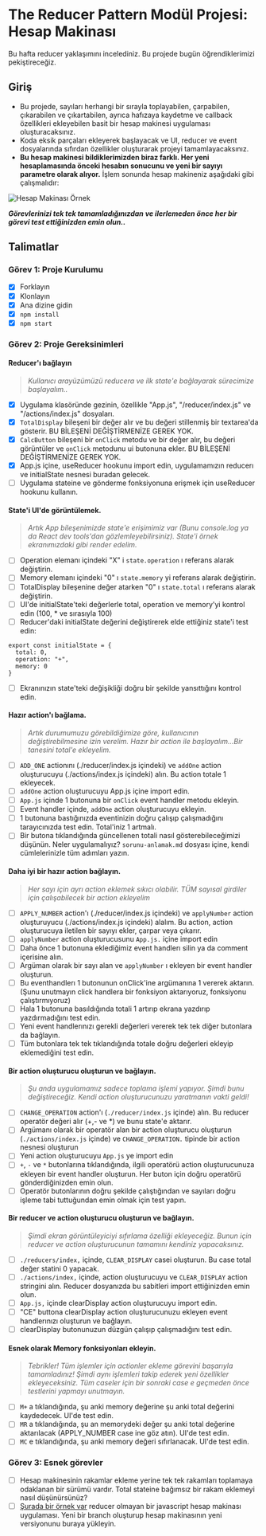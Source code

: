 # The Reducer Pattern Modül Projesi: Hesap Makinası

Bu hafta reducer yaklaşımını incelediniz. Bu projede bugün öğrendiklerimizi pekiştireceğiz.

## Giriş

- Bu projede, sayıları herhangi bir sırayla toplayabilen, çarpabilen, çıkarabilen ve çıkartabilen, ayrıca hafızaya kaydetme ve callback özellikleri ekleyebilen basit bir hesap makinesi uygulaması oluşturacaksınız.
- Koda eksik parçaları ekleyerek başlayacak ve UI, reducer ve event dosyalarında sıfırdan özellikler oluşturarak projeyi tamamlayacaksınız.
- **Bu hesap makinesi bildiklerimizden biraz farklı. Her yeni hesaplamasında önceki hesabın sonucunu ve yeni bir sayıyı parametre olarak alıyor.** İşlem sonunda hesap makineniz aşağıdaki gibi çalışmalıdır:

![Hesap Makinası Örnek](proje-hedefi.gif)

**_Görevlerinizi tek tek tamamladığınızdan ve ilerlemeden önce her bir görevi test ettiğinizden emin olun.._**

## Talimatlar

### Görev 1: Proje Kurulumu

- [x] Forklayın
- [x] Klonlayın
- [x] Ana dizine gidin
- [x] `npm install`
- [x] `npm start`

### Görev 2: Proje Gereksinimleri

#### Reducer'ı bağlayın

> _Kullanıcı arayüzümüzü reducera ve ilk state'e bağlayarak sürecimize başlayalım.._

- [x] Uygulama klasöründe gezinin, özellikle "App.js", "/reducer/index.js" ve "/actions/index.js" dosyaları.
- [x] `TotalDisplay` bileşeni bir değer alır ve bu değeri stillenmiş bir textarea'da gösterir. BU BİLEŞENİ DEĞİŞTİRMENİZE GEREK YOK.
- [x] `CalcButton` bileşeni bir `onClick` metodu ve bir değer alır, bu değeri görüntüler ve `onClick` metodunu ui butonuna ekler. BU BİLEŞENİ DEĞİŞTİRMENİZE GEREK YOK.
- [x] App.js içine, useReducer hookunu import edin, uygulamamızın reducerı ve initialState nesnesi buradan gelecek.
- [ ] Uygulama stateine ve gönderme fonksiyonuna erişmek için useReducer hookunu kullanın.

#### State'i UI'de görüntülemek.

> _Artık App bileşenimizde state'e erişimimiz var (Bunu console.log ya da React dev tools'dan gözlemleyebilirsiniz). State'i örnek ekranımızdaki gibi render edelim._

- [ ] Operation elemanı içindeki "X" i `state.operation` ı referans alarak değiştirin.
- [ ] Memory elemanı içindeki "0" ı `state.memory` yi referans alarak değiştirin.
- [ ] TotalDisplay bileşenine değer atarken "0" ı `state.total` ı referans alarak değiştirin.
- [ ] UI'de initialState'teki değerlerle total, operation ve memory'yi kontrol edin (100, \* ve sırasıyla 100)
- [ ] Reducer'daki initialState değerini değiştirerek elde ettiğiniz state'i test edin:

```
export const initialState = {
  total: 0,
  operation: "+",
  memory: 0
}
```

- [ ] Ekranınızın state'teki değişikliği doğru bir şekilde yansıttığını kontrol edin.

#### Hazır action'ı bağlama.

> _Artık durumumuzu görebildiğimize göre, kullanıcının değiştirebilmesine izin verelim. Hazır bir action ile başlayalım...Bir tanesini total'e ekleyelim._

- [ ] `ADD_ONE` actionını (./reducer/index.js içindeki) ve `addOne` action oluşturucuyu (./actions/index.js içindeki) alın. Bu action totale 1 ekleyecek.
- [ ] `addOne` action oluşturucuyu App.js içine import edin.
- [ ] `App.js` içinde 1 butonuna bir `onClick` event handler metodu ekleyin.
- [ ] Event handler içinde, `addOne` action oluşturucuyu ekleyin.
- [ ] 1 butonuna bastığınızda eventinizin doğru çalışıp çalışmadığını tarayıcınızda test edin. Total'iniz 1 artmalı.
- [ ] Bir butona tıklandığında güncellenen totali nasıl gösterebileceğimizi düşünün. Neler uygulamalıyız? `sorunu-anlamak.md` dosyası içine, kendi cümlelerinizle tüm adımları yazın.

#### Daha iyi bir hazır action bağlayın.

> _Her sayı için ayrı action eklemek sıkıcı olabilir. TÜM sayısal girdiler için çalışabilecek bir action ekleyelim_

- [ ] `APPLY_NUMBER` action'ı (./reducer/index.js içindeki) ve `applyNumber` action oluşturuyucu (./actions/index.js içindeki) alalım. Bu action, action oluşturucuya iletilen bir sayıyı ekler, çarpar veya çıkarır.
- [ ] `applyNumber` action oluşturucusunu `App.js.` içine import edin
- [ ] Daha önce 1 butonuna eklediğimiz event handlerı silin ya da comment içerisine alın.
- [ ] Argüman olarak bir sayı alan ve `applyNumber` ı ekleyen bir event handler oluşturun.
- [ ] Bu eventhandlerı 1 butonunun onClick'ine argümanına 1 vererek aktarın. (Şunu unutmayın click handlera bir fonksiyon aktarıyoruz, fonksiyonu çalıştırmıyoruz)
- [ ] Hala 1 butonuna basıldığında totali 1 artırıp ekrana yazdırıp yazdırmadığını test edin.
- [ ] Yeni event handlerınızı gerekli değerleri vererek tek tek diğer butonlara da bağlayın.
- [ ] Tüm butonlara tek tek tıklandığında totale doğru değerleri ekleyip eklemediğini test edin.

#### Bir action oluşturucu oluşturun ve bağlayın.

> _Şu anda uygulamamız sadece toplama işlemi yapıyor. Şimdi bunu değiştireceğiz. Kendi action oluşturucunuzu yaratmanın vakti geldi!_

- [ ] `CHANGE_OPERATION` action'ı (`./reducer/index.js` içinde) alın. Bu reducer operatör değeri alır (+,- ve \*) ve bunu state'e aktarır.
- [ ] Argümanı olarak bir operatör alan bir action oluşturucu oluşturun (`./actions/index.js` içinde) ve `CHANGE_OPERATION.` tipinde bir action nesnesi oluşturun
- [ ] Yeni action oluşturucuyu `App.js` ye import edin
- [ ] `+`, `-` ve `*` butonlarına tıklandığında, ilgili operatörü action oluşturucunuza ekleyen bir event handler oluşturun. Her buton için doğru operatörü gönderdiğinizden emin olun.
- [ ] Operatör butonlarının doğru şekilde çalıştığından ve sayıları doğru işleme tabi tuttuğundan emin olmak için test yapın.

#### Bir reducer ve action oluşturucu oluşturun ve bağlayın.

> _Şimdi ekran görüntüleyiciyi sıfırlama özelliği ekleyeceğiz. Bunun için reducer ve action oluşturucunun tamamını kendiniz yapacaksınız._

- [ ] `./reducers/index,` içinde, `CLEAR_DISPLAY` casei oluşturun. Bu case total değer statini 0 yapacak.
- [ ] `./actions/index,` içinde, action oluşturucuyu ve `CLEAR_DISPLAY` action stringini alın. Reducer dosyanızda bu sabitleri import ettiğinizden emin olun.
- [ ] `App.js,` içinde clearDisplay action oluşturucuyu import edin.
- [ ] "CE" buttona clearDisplay action oluşturucunuzu ekleyen event handlerınızı oluşturun ve bağlayın.
- [ ] clearDisplay butonunuzun düzgün çalışıp çalışmadığını test edin.

#### Esnek olarak Memory fonksiyonları ekleyin.

> _Tebrikler! Tüm işlemler için actionler ekleme görevini başarıyla tamamladınız! Şimdi aynı işlemleri takip ederek yeni özellikler ekleyeceksiniz. Tüm caseler için bir sonraki case e geçmeden önce testlerini yapmayı unutmayın._

- [ ] `M+` a tıklandığında, şu anki memory değerine şu anki total değerini kaydedecek. UI'de test edin.
- [ ] `MR` a tıklandığında, şu an memorydeki değer şu anki total değerine aktarılacak (APPLY_NUMBER case ine göz atın). UI'de test edin.
- [ ] `MC` e tıklandığında, şu anki memory değeri sıfırlanacak. UI'de test edin.

### Görev 3: Esnek görevler

- [ ] Hesap makinesinin rakamlar ekleme yerine tek tek rakamları toplamaya odaklanan bir sürümü vardır. Total stateine bağımsız bir rakam eklemeyi nasıl düşünürsünüz?
- [ ] [Şurada bir örnek var](https://freshman.tech/calculator/) reducer olmayan bir javascript hesap makinası uygulaması. Yeni bir branch oluşturup hesap makinasının yeni versiyonunu buraya yükleyin.

